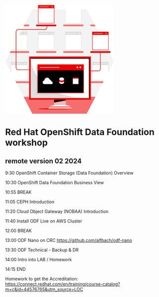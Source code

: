 <img src="https://github.com/RHEPDS/OCPStorage/blob/main/RH_Brand_MCS_APP_SERVICES.svg" width="350" height="350">

# Red Hat OpenShift Data Foundation workshop
## remote version 02 2024

9:30	OpenShift Container Storage (Data Foundation) Overview

10:30	OpenShift Data Foundation Business View

10:55 BREAK

11:05	CEPH Introduction

11:20	Cloud Object Gateway (NOBAA) Introduction 

11:40	Install ODF Live on AWS Cluster

12:00	BREAK

13:00 ODF Nano on CRC https://github.com/alfbach/odf-nano

13:30	ODF Technical - Backup & DR

14:00 Intro into LAB / Homework

14:15	END

Homework to get the Accreditation: https://connect.redhat.com/en/training/course-catalog?m=c&id=44576765&utm_source=LOC
